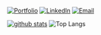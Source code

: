 
[![Portfolio](https://img.shields.io/badge/Portfolio-FF5722?style=for-the-badge&logo=safari&logoColor=white)](https://t0mark.github.io/t0mark)
[![LinkedIn](https://img.shields.io/badge/LinkedIn-0077B5?style=for-the-badge&logo=linkedin&logoColor=white)](https://www.linkedin.com/in/%ED%98%84%EC%9B%85-%EC%96%91-531931339/)
[![Email](https://img.shields.io/badge/Email-D14836?style=for-the-badge&logo=gmail&logoColor=white)](mailto:iwagoho@gmail.com)

[![github stats](https://github-readme-stats-sigma-five.vercel.app/api?username=t0mark&show_icons=true&hide=contribs&hide_border=true)](https://github.com/t0mark) ![Top Langs](https://github-readme-stats.vercel.app/api/top-langs/?username=t0mark&layout=compact&card_width=320&line_height=25&theme=github&langs_count=6)